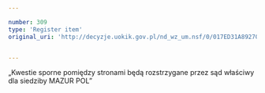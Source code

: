```yaml
---

number: 309
type: 'Register item'
original_uri: 'http://decyzje.uokik.gov.pl/nd_wz_um.nsf/0/017ED31A892709B8C12572DD003294E1?OpenDocument'


---
```


„Kwestie sporne pomiędzy stronami będą rozstrzygane przez sąd właściwy dla siedziby MAZUR POL”
